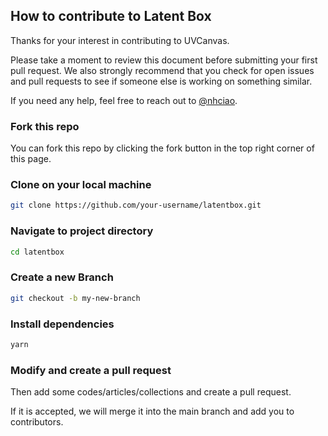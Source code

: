 ## How to contribute to Latent Box

Thanks for your interest in contributing to UVCanvas.

Please take a moment to review this document before submitting your first pull request. We also strongly recommend that you check for open issues and pull requests to see if someone else is working on something similar.

If you need any help, feel free to reach out to [@nhciao](https://twitter.com/nhciao).

### Fork this repo

You can fork this repo by clicking the fork button in the top right corner of this page.

### Clone on your local machine

```bash
git clone https://github.com/your-username/latentbox.git
```

### Navigate to project directory

```bash
cd latentbox
```

### Create a new Branch

```bash
git checkout -b my-new-branch
```

### Install dependencies

```bash
yarn
```

### Modify and create a pull request

Then add some codes/articles/collections and create a pull request.

If it is accepted, we will merge it into the main branch and add you to contributors.
